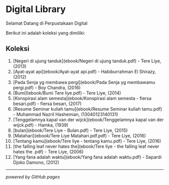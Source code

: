 # Digital Library

Selamat Datang di Perpustakaan Digital

Berikut ini adalah koleksi yang dimiliki:
## Koleksi

1. [Negeri di ujung tanduk](ebook/Negeri di ujung tanduk.pdf) - Tere Liye, (2013)
2. [Ayat-ayat api](ebook/Ayat-ayat api.pdf) - Habiburrahman El Shirazy, (2012)
3. [Pada Senja yg membawa pergi](ebook/Pada Senja yg membawamu pergi.pdf) - Boy Chandra, (2016)
4. [Bumi](ebook/Bumi Tere liye.pdf) - Tere Liye, (2014)
5. [Konspirasi alam semesta](ebook/Konspirasi alam semesta - fiersa besari.pdf) - fiersa besari, (2017)
6. [Resume Seminar kuliah tamu](ebook/Resume Seminar kuliah tamu.pdf) - Muhammad Nazril Hashemian, (13040123140131)
7. [Tenggelamnya kapal van der wijck](ebook/Tenggelamnya kapal van der wijck.pdf) - Hamka, (1939)
8. [bulan](ebook/Tere Liye - Bulan.pdf) - Tere Liye, (2015)
9. [Matahari](ebook/Tere Liye Matahari.pdf.pdf) - Tere Liye, (2016)
10. [Tentang kamu](ebook/Tere liye - tentang kamu.pdf) - Tere Liye, (2016)
11. [the falling leaf never hates the](ebook/Tere liye - the falling leaf never hates the .pdf) - Tere Liye, (2006)
12. [Yang fana adalah waktu](ebook/Yang fana adalah waktu.pdf) - Sapardi Djoko Damono, (2012)

---

*powered by GitHub pages*
